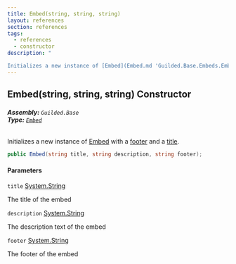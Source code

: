 ```yaml
---
title: Embed(string, string, string)
layout: references
section: references
tags:
  - references
  - constructor
description: "

Initializes a new instance of [Embed](Embed.md 'Guilded.Base.Embeds.Embed') with a [footer](Embed.Embed(string,string,string).md#Guilded.Base.Embeds.Embed.Embed(string,string,string).footer 'Guilded.Base.Embeds.Embed.Embed(string, string, string).footer') and a [title](Embed.Embed(string,string,string).md#Guilded.Base.Embeds.Embed.Embed(string,string,string).title 'Guilded.Base.Embeds.Embed.Embed(string, string, string).title')."
---
```


## Embed(string, string, string) Constructor
###### **Assembly:** `Guilded.Base`<br/>**Type:** [`Embed`](Embed.md 'Guilded.Base.Embeds.Embed')

Initializes a new instance of [Embed](Embed.md 'Guilded.Base.Embeds.Embed') with a [footer](Embed.Embed(string,string,string).md#Guilded.Base.Embeds.Embed.Embed(string,string,string).footer 'Guilded.Base.Embeds.Embed.Embed(string, string, string).footer') and a [title](Embed.Embed(string,string,string).md#Guilded.Base.Embeds.Embed.Embed(string,string,string).title 'Guilded.Base.Embeds.Embed.Embed(string, string, string).title').

```csharp
public Embed(string title, string description, string footer);
```
#### Parameters

<a name='Guilded.Base.Embeds.Embed.Embed(string,string,string).title'></a>

`title` [System.String](https://docs.microsoft.com/en-us/dotnet/api/System.String 'System.String')

The title of the embed

<a name='Guilded.Base.Embeds.Embed.Embed(string,string,string).description'></a>

`description` [System.String](https://docs.microsoft.com/en-us/dotnet/api/System.String 'System.String')

The description text of the embed

<a name='Guilded.Base.Embeds.Embed.Embed(string,string,string).footer'></a>

`footer` [System.String](https://docs.microsoft.com/en-us/dotnet/api/System.String 'System.String')

The footer of the embed